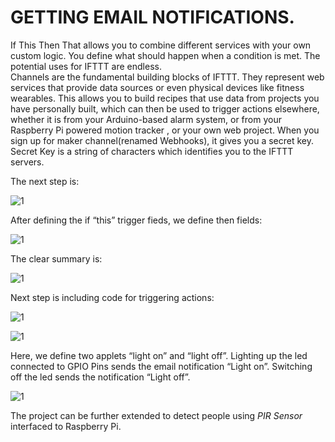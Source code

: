 # GETTING EMAIL NOTIFICATIONS.  
If This Then That allows you to combine different services with your own custom logic. You define what should happen when a condition is met. The potential uses for IFTTT are endless.  
Channels are the fundamental building blocks of IFTTT. They represent web services that provide data sources or even physical devices like fitness wearables. This allows you to build recipes that use data from projects you have personally built, which can then be used to trigger actions elsewhere, whether it is from your Arduino-based alarm system, or from your Raspberry Pi powered motion tracker , or your own web project. When you sign up for maker channel(renamed Webhooks), it gives you a secret key. Secret Key is a string of characters which identifies you to the IFTTT servers.  

The next step is:  

![1](https://user-images.githubusercontent.com/39903083/41077368-e25608e6-6a33-11e8-908d-f11b83adf0ed.png)  
 
After defining the if “this”  trigger fieds, we define then fields:  

![1](https://user-images.githubusercontent.com/39903083/41077415-18bc54c6-6a34-11e8-9fee-64f7eb011f90.png)  
 
The clear summary is:  

![1](https://user-images.githubusercontent.com/39903083/41077447-3ba00294-6a34-11e8-80d2-d61acba69858.png)  
 
Next step is including code for triggering actions:  

![1](https://user-images.githubusercontent.com/39903083/41077465-598cf2da-6a34-11e8-81b0-5d9dd3d088a8.png)  

![1](https://user-images.githubusercontent.com/39903083/41077485-788313c2-6a34-11e8-9a60-49b5bc349927.png)  

Here, we define two applets “light on” and “light off”. Lighting up the led connected to GPIO Pins sends the email notification “Light on”. Switching off the led sends the notification “Light off”.  

![1](https://user-images.githubusercontent.com/39903083/41077512-9f166462-6a34-11e8-8e60-b86f007e50e8.png)  

The project can be further extended to detect people using *PIR Sensor* interfaced to Raspberry Pi. 
